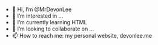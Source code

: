 - 👋 Hi, I’m @MrDevonLee
- 👀 I’m interested in ...
- 🌱 I’m currently learning HTML
- 💞️ I’m looking to collaborate on ...
- 📫 How to reach me: my personal website, devonlee.me

<!---
MrDevonLee/MrDevonLee is a ✨ special ✨ repository because its `README.md` (this file) appears on your GitHub profile.
You can click the Preview link to take a look at your changes.
--->
